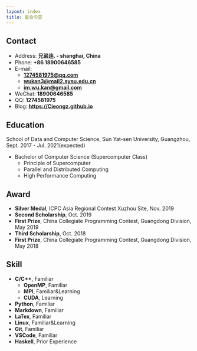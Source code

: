 ```yaml
---
layout: index
title: 星合の空
---
```

## Contact

- Address: **兄弟连. - shanghai, China**
- Phone: **+86 18900646585**
- E-mail:
  - **1274581975@qq.com**
  - **wukan3@mail2.sysu.edu.cn**
  - **im.wu.kan@gmail.com**
- WeChat: **18900646585**
- QQ: **1274581975**
- Blog: **<https://Cieongz.github.io>**

## Education

School of Data and Computer Science, Sun Yat-sen University, Guangzhou, Sept. 2017 - Jul. 2021(expected)

- Bachelor of Computer Science (Supercomputer Class)
  - Principle of Supercomputer
  - Parallel and Distributed Computing
  - High Performance Computing

## Award

- **Silver Medal**, ICPC Asia Regional Contest Xuzhou Site, Nov. 2019
- **Second Scholarship**, Oct. 2019
- **First Prize**, China Collegiate Programming Contest, Guangdong Division, May 2019
- **Third Scholarship**, Oct. 2018
- **First Prize**, China Collegiate Programming Contest, Guangdong Division, May 2018

## Skill

- **C/C++**, Familiar
  - **OpenMP**, Familiar
  - **MPI**, Familiar&Learning
  - **CUDA**, Learning
- **Python**, Familiar
- **Markdown**, Familiar
- **LaTex**, Familiar
- **Linux**, Familiar&Learning
- **Git**, Familiar
- **VSCode**, Familiar
- **Haskell**, Prior Experience
